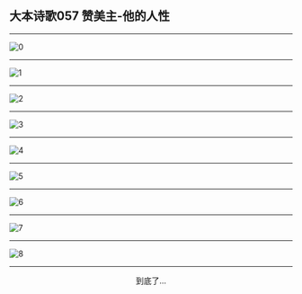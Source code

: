 
## 大本诗歌057 赞美主-他的人性
        
<div id="aplayer0"></div>

<div id="aplayer1"></div>

<div id="aplayer2"></div>

---

<img alt="0" data-original="/data/d0053/0">

---

<img alt="1" data-original="/data/d0053/1">

---

<img alt="2" data-original="/data/d0053/2">

---

<img alt="3" data-original="/data/d0053/3">

---

<img alt="4" data-original="/data/d0053/4">

---

<img alt="5" data-original="/data/d0053/5">

---

<img alt="6" data-original="/data/d0053/6">

---

<img alt="7" data-original="/data/d0053/7">

---

<img alt="8" data-original="/data/d0053/8">

---

<p style="text-align: center">到底了...</p>

<script src="/js/dist-view.js"></script>

<script>
MAIN.id = 'd0053';
        
const ap0 = new APlayer({
    container: document.getElementById('aplayer0'),
    volume: 1,
    loop: 'none',
    preload: 'none',
    audio: [{
        name: 'D57.mp3',
        artist: '大本诗歌',
        url: 'https://res.wx.qq.com/voice/getvoice?mediaid=MzI0NTk3MDM5M18yMjQ3NTE2NTI0',
        cover: '/favicon'
    }]
});
const ap1 = new APlayer({
    container: document.getElementById('aplayer1'),
    volume: 1,
    loop: 'none',
    preload: 'none',
    audio: [{
        name: 'D57第一节领唱.mp3',
        artist: '大本诗歌',
        url: 'https://res.wx.qq.com/voice/getvoice?mediaid=MzI0NTk3MDM5M18yMjQ3NTE2NTI1',
        cover: '/favicon'
    }]
});
const ap2 = new APlayer({
    container: document.getElementById('aplayer2'),
    volume: 1,
    loop: 'none',
    preload: 'none',
    audio: [{
        name: 'D57教唱版.mp3',
        artist: '大本诗歌',
        url: 'https://res.wx.qq.com/voice/getvoice?mediaid=MzI0NTk3MDM5M18yMjQ3NTE2NTI2',
        cover: '/favicon'
    }]
});
</script>
